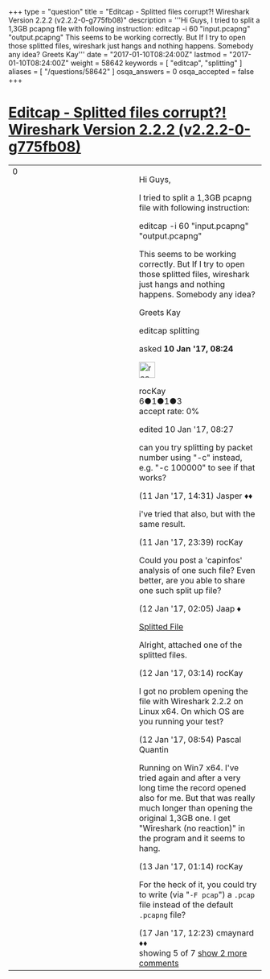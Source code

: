 +++
type = "question"
title = "Editcap - Splitted files corrupt?! Wireshark Version 2.2.2 (v2.2.2-0-g775fb08)"
description = '''Hi Guys, I tried to split a 1,3GB pcapng file with following instruction: editcap -i 60 &quot;input.pcapng&quot; &quot;output.pcapng&quot; This seems to be working correctly. But If I try to open those splitted files, wireshark just hangs and nothing happens. Somebody any idea? Greets Kay'''
date = "2017-01-10T08:24:00Z"
lastmod = "2017-01-10T08:24:00Z"
weight = 58642
keywords = [ "editcap", "splitting" ]
aliases = [ "/questions/58642" ]
osqa_answers = 0
osqa_accepted = false
+++

<div class="headNormal">

# [Editcap - Splitted files corrupt?! Wireshark Version 2.2.2 (v2.2.2-0-g775fb08)](/questions/58642/editcap-splitted-files-corrupt-wireshark-version-222-v222-0-g775fb08)

</div>

<div id="main-body">

<div id="askform">

<table id="question-table" style="width:100%;"><colgroup><col style="width: 50%" /><col style="width: 50%" /></colgroup><tbody><tr class="odd"><td style="width: 30px; vertical-align: top"><div class="vote-buttons"><div id="post-58642-score" class="post-score" title="current number of votes">0</div><div id="favorite-count" class="favorite-count"></div></div></td><td><div id="item-right"><div class="question-body"><p>Hi Guys,</p><p>I tried to split a 1,3GB pcapng file with following instruction:</p><p>editcap -i 60 "input.pcapng" "output.pcapng"</p><p>This seems to be working correctly. But If I try to open those splitted files, wireshark just hangs and nothing happens. Somebody any idea?</p><p>Greets Kay</p></div><div id="question-tags" class="tags-container tags">editcap splitting</div><div id="question-controls" class="post-controls"></div><div class="post-update-info-container"><div class="post-update-info post-update-info-user"><p>asked <strong>10 Jan '17, 08:24</strong></p><img src="https://secure.gravatar.com/avatar/e9b61eeb5d1e4b508f515dbaef465a89?s=32&amp;d=identicon&amp;r=g" class="gravatar" width="32" height="32" alt="rocKay&#39;s gravatar image" /><p>rocKay<br />
<span class="score" title="6 reputation points">6</span><span title="1 badges"><span class="badge1">●</span><span class="badgecount">1</span></span><span title="1 badges"><span class="silver">●</span><span class="badgecount">1</span></span><span title="3 badges"><span class="bronze">●</span><span class="badgecount">3</span></span><br />
<span class="accept_rate" title="Rate of the user&#39;s accepted answers">accept rate:</span> <span title="rocKay has no accepted answers">0%</span></p></div><div class="post-update-info post-update-info-edited"><p>edited 10 Jan '17, 08:27</p></div></div><div id="comments-container-58642" class="comments-container"><span id="58680"></span><div id="comment-58680" class="comment"><div id="post-58680-score" class="comment-score"></div><div class="comment-text"><p>can you try splitting by packet number using "-c" instead, e.g. "-c 100000" to see if that works?</p></div><div id="comment-58680-info" class="comment-info"><span class="comment-age">(11 Jan '17, 14:31)</span> Jasper ♦♦</div></div><span id="58686"></span><div id="comment-58686" class="comment"><div id="post-58686-score" class="comment-score"></div><div class="comment-text"><p>i've tried that also, but with the same result.</p></div><div id="comment-58686-info" class="comment-info"><span class="comment-age">(11 Jan '17, 23:39)</span> rocKay</div></div><span id="58692"></span><div id="comment-58692" class="comment"><div id="post-58692-score" class="comment-score"></div><div class="comment-text"><p>Could you post a 'capinfos' analysis of one such file? Even better, are you able to share one such split up file?</p></div><div id="comment-58692-info" class="comment-info"><span class="comment-age">(12 Jan '17, 02:05)</span> Jaap ♦</div></div><span id="58698"></span><div id="comment-58698" class="comment"><div id="post-58698-score" class="comment-score"></div><div class="comment-text"><p><a href="https://1drv.ms/u/s!Ahnj3GFM3Fssl4NQdk8IZqEj2qde3g">Splitted File</a></p><p>Alright, attached one of the splitted files.</p></div><div id="comment-58698-info" class="comment-info"><span class="comment-age">(12 Jan '17, 03:14)</span> rocKay</div></div><span id="58704"></span><div id="comment-58704" class="comment"><div id="post-58704-score" class="comment-score"></div><div class="comment-text"><p>I got no problem opening the file with Wireshark 2.2.2 on Linux x64. On which OS are you running your test?</p></div><div id="comment-58704-info" class="comment-info"><span class="comment-age">(12 Jan '17, 08:54)</span> Pascal Quantin</div></div><span id="58722"></span><div id="comment-58722" class="comment not_top_scorer"><div id="post-58722-score" class="comment-score"></div><div class="comment-text"><p>Running on Win7 x64. I've tried again and after a very long time the record opened also for me. But that was really much longer than opening the original 1,3GB one. I get "Wireshark (no reaction)" in the program and it seems to hang.</p></div><div id="comment-58722-info" class="comment-info"><span class="comment-age">(13 Jan '17, 01:14)</span> rocKay</div></div><span id="58852"></span><div id="comment-58852" class="comment not_top_scorer"><div id="post-58852-score" class="comment-score"></div><div class="comment-text"><p>For the heck of it, you could try to write (via "<code>-F pcap</code>") a <code>.pcap</code> file instead of the default <code>.pcapng</code> file?</p></div><div id="comment-58852-info" class="comment-info"><span class="comment-age">(17 Jan '17, 12:23)</span> cmaynard ♦♦</div></div></div><div id="comment-tools-58642" class="comment-tools"><span class="comments-showing"> showing 5 of 7 </span> <a href="#" class="show-all-comments-link">show 2 more comments</a></div><div class="clear"></div><div id="comment-58642-form-container" class="comment-form-container"></div><div class="clear"></div></div></td></tr></tbody></table>

</div>

</div>

